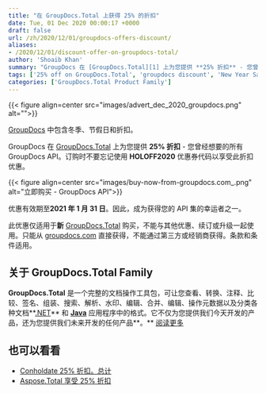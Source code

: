 ```yaml
---
title: "在 GroupDocs.Total 上获得 25% 的折扣"
date: Tue, 01 Dec 2020 00:00:17 +0000
draft: false
url: /zh/2020/12/01/groupdocs-offers-discount/
aliases:
- /2020/12/01/discount-offer-on-groupdocs-total/
author: 'Shoaib Khan'
summary: "GroupDocs 在 [GroupDocs.Total][1] 上为您提供 **25% 折扣** - 您曾经想要的所有 GroupDocs API。订购时不要忘记使用 **HOLOFF2020** 优惠券代码以享受此折扣优惠。"
tags: ['25% off on GroupDocs.Total', 'groupdocs discount', 'New Year Sale for GroupDocs.Total', 'Winter Sale for GroupDocs.Total']
categories: ['GroupDocs.Total Product Family']
---
```




{{< figure align=center src="images/advert_dec_2020_groupdocs.png" alt="">}}


[GroupDocs][2] 中包含冬季、节假日和折扣。

GroupDocs 在 [GroupDocs.Total][3] 上为您提供 **25% 折扣** - 您曾经想要的所有 GroupDocs API。订购时不要忘记使用 **HOLOFF2020** 优惠券代码以享受此折扣优惠。



{{< figure align=center src="images/buy-now-from-groupdocs.com_.png" alt="立即购买 - GroupDocs API">}}


优惠有效期至**2021 年 1 月 31 日**。因此，成为获得您的 API 集的幸运者之一。

此优惠仅适用于**新** [GroupDocs.Total][4] 购买，不能与其他优惠、续订或升级一起使用。只能从 [groupdocs.com][5] 直接获得，不能通过第三方或经销商获得。条款和条件适用。

## 关于 GroupDocs.Total Family

**GroupDocs.Total** 是一个完整的文档操作工具包，可让您查看、转换、注释、比较、签名、组装、搜索、解析、水印、编辑、合并、编辑、操作元数据以及分类各种文档**[.NET][6]** 和 **[Java][7]** 应用程序中的格式。它不仅为您提供我们今天开发的产品，还为您提供我们未来开发的任何产品**。** [阅读更多][8]

## 也可以看看

* [Conholdate 25% 折扣。总计][9]
* [Aspose.Total 享受 25% 折扣][10]







[1]: https://products.groupdocs.com/total
[2]: https://www.groupdocs.com/
[3]: https://products.groupdocs.com/total
[4]: https://products.groupdocs.com/total
[5]: https://www.groupdocs.com/
[6]: https://products.groupdocs.com/total/net
[7]: https://products.groupdocs.com/total/java
[8]: https://products.groupdocs.com/total
[9]: https://blog.conholdate.com/2020/12/01/conholdate-offers-discount/
[10]: https://blog.aspose.com/2020/12/01/aspose-offers-discount/


